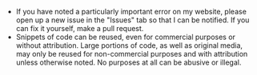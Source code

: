 * If you have noted a particularly important error on my website, please open up a new issue in the "Issues" tab so that I can be notified. If you can fix it yourself, make a pull request.
* Snippets of code can be reused, even for commercial purposes or without attribution. Large portions of code, as well as original media, may only be reused for non-commercial purposes and with attribution unless otherwise noted. No purposes at all can be abusive or illegal.
